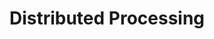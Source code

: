 ---
types: "word"

title: "Distributed Processing"

categories: ['']

tags: ['Distributed', 'Processing']

arabic: 'حوسبة موزّعة'

arexps: []

enwords: ['Distributed Processing']

enexps: []

arlexicons: 'ح'

enlexicons: 'D'

authors: ['Ruqayya Roshdy']

translators: ['']

citations: 'تطبيقات أساسية في المعالجة الآلية للغة العربية'

sources: 'مركز الملك عبدالله بن عبدالعزيز الدولي لخدمة اللغة العربية'

word: "true"

slug: ""
---